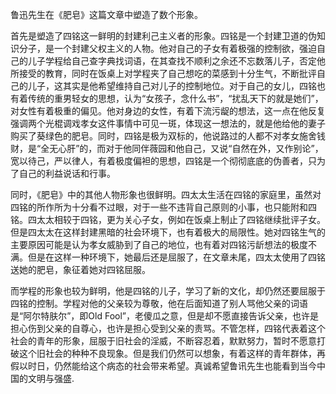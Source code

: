 鲁迅先生在《肥皂》这篇文章中塑造了数个形象。

首先是塑造了四铭这一鲜明的封建利己主义者的形象。四铭是一个封建卫道的伪知识分子，是一个封建父权主义的人物。他对自己的子女有着极强的控制欲，强迫自己的儿子学程给自己查字典找词语，在其查找不顺利之余还不忘数落儿子，否定他所接受的教育，同时在饭桌上对学程夹了自己想吃的菜感到十分生气，不断批评自己的儿子，这其实是他希望维持自己对儿子的控制地位。对于自己的女儿，四铭也有着传统的重男轻女的思想，认为“女孩子，念什么书”，“扰乱天下的就是她们”，对女性有着极重的偏见。他对身边的女性，有着下流污龊的想法，这一点在他反复强调两个光棍调戏孝女这件事情中可见一斑，体现这一想法的，就是他给他的妻子购买了葵绿色的肥皂。同时，四铭是极为双标的，他说路过的人都不对孝女施舍钱财，是“全无心肝”的，而对于他同伴薇园和他自己，又说“自然在外，又作别论”，宽以待己，严以律人，有着极度偏袒的思想，四铭是一个彻彻底底的伪善者，只为了自己的利益说话和行事。

同时，《肥皂》中的其他人物形象也很鲜明。四太太生活在四铭的家庭里，虽然对四铭的所作所为十分看不过眼，对于一些不违背自己原则的小事，也只能附和四铭。四太太相较于四铭，更为关心子女，例如在饭桌上制止了四铭继续批评子女。但是四太太在这样封建黑暗的社会环境下，也有着极大的局限性。她对四铭生气的主要原因可能是认为孝女威胁到了自己的地位，也有着对四铭污龂想法的极度不满。但是在这样一种环境下，她最后还是屈服了，在文章未尾，四太太使用了四铭送她的肥皂，象征着她对四铭屈服。

而学程的形象也较为鲜明，他是四铭的儿子，学习了新的文化，却仍然还要屈服于四铭的控制。学程对他的父亲较为尊敬，他在后面知道了别人骂他父亲的词语是“阿尔特肤尔”，即Old Fool”，老傻瓜之意，但是却不愿直接告诉父亲，也许是担心伤到父亲的自尊心，也许是担心受到父亲的责骂。不管怎样，四铭代表着这个社会的青年的形象，屈服于旧社会的淫威，不断容忍着，默默努力，暂时不愿意打破这个旧社会的种种不良现象。但是我们仍然可以想象，有着这样的青年群体，再假以时日，仍然能给这个病态的社会带来希望。真诚希望鲁讯先生也能看到当今中国的文明与强盛.
